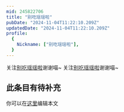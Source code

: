 ```yaml
---
mid: 245822706
title: "别吃瑶瑶啦"
pubDate: "2024-11-04T11:22:10.209Z"
updatedDate: "2024-11-04T11:22:10.209Z"
profile:
  {
    Nickname: ["别吃瑶瑶啦"],
  }
---
```


关注[别吃瑶瑶啦](https://space.bilibili.com/245822706)谢谢喵~ 关注[别吃瑶瑶啦](https://space.bilibili.com/245822706)谢谢喵~

## 此条目有待补充
你可以在[这里](https://github.com/Yuhanawa/VTuber.ICU/edit/master/src/content/v/别吃瑶瑶啦/index.md)编辑本文
